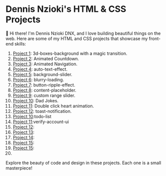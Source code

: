 # Dennis Nzioki's HTML & CSS Projects

👋 Hi there! I'm Dennis Nzioki DNX, and I love building beautiful things on the web. Here are some of my HTML and CSS projects that showcase my front-end skills:

1. [Project 1](link-to-project1): 3d-boxes-background with a magic transition.
2. [Project 2](link-to-project2): Animated Countdown.
3. [Project 3](link-to-project3): Animated Navigation.
4. [Project 4](link-to-project4): auto-text-effect.
5. [Project 5](link-to-project5): background-slider.
6. [Project 6](link-to-project6): blurry-loading.
7. [Project 7](link-to-project7): button-ripple-effect.
8. [Project 8](link-to-project8): content-placeholder.
9. [Project 9](link-to-project9): custom range slider.
10. [Project 10](link-to-project10): Dad Jokes.
11. [Project 11](link-to-project11): Double click heart animation.
12. [Project 12](link-to-project12): toast-notification.
13. [Project 10](link-to-project10):todo-list
14. [Project 11](link-to-project11):verify-account-ui
15. [Project 12](link-to-project12):
16. [Project 13](link-to-project13):
17. [Project 14](link-to-project14):
18. [Project 15](link-to-project15):
19. [Project 15](link-to-project15):
20. 

Explore the beauty of code and design in these projects. Each one is a small masterpiece!
